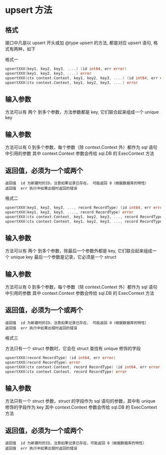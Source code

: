 # upsert 方法

## 格式

接口中凡是以  upsert 开头或加 @type upsert 的方法, 都是对应 upsert 语句, 格式有两种，如下

格式一

````go
upsertXXX(key1, key2, key3, ....) (id int64, err error)
upsertXXX(key1, key2, key3, ....) error
upsertXXX(ctx context.Context, key1, key2, key3, ....) (id int64, err error)
upsertXXX(ctx context.Context, key1, key2, key3, ....) error
````

## 输入参数

方法可以有 两个 到多个参数，方法参数都是 key, 它们联合起来组成一个 unique key




## 输入参数
   方法可以有 0 到多个参数，每个参数（除 context.Context 外）都作为 sql 语句中引用的参数
   其中 context.Context 参数会传给  sql.DB 的  ExecContext 方法

## 返回值，必须为一个或两个

    返回值  id 为新建时的ID，注意如果记录已存在， 可能返回 0（根据数据库的特性）
    返回值  err 执行中如果出错时返回的错误


格式二

````go
upsertXXX(key1, key2, key3, ..., record RecordType) (id int64, err error)
upsertXXX(key1, key2, key3, ...., record RecordType) error
upsertXXX(ctx context.Context, key1, key2, key3, ..., record RecordType) (id int64, err error)
upsertXXX(ctx context.Context, key1, key2, key3, ..., record RecordType) error
````

## 输入参数

方法可以有 两个 到多个参数，除最后一个参数外都是 key, 它们联合起来组成一个 unique key
最后一个参数是记录，它必须是一个 struct



## 输入参数
   方法可以有 0 到多个参数，每个参数（除 context.Context 外）都作为 sql 语句中引用的参数
   其中 context.Context 参数会传给  sql.DB 的  ExecContext 方法

## 返回值，必须为一个或两个

    返回值  id 为新建时的ID，注意如果记录已存在， 可能返回 0（根据数据库的特性）
    返回值  err 执行中如果出错时返回的错误


格式三

方法只有一个 struct 参数时，它会在 struct 查找有 unique 修饰的字段
````go
upsertXXX(record RecordType) (id int64, err error)
upsertXXX(record RecordType) error
upsertXXX(ctx context.Context, record RecordType) (id int64, err error)
upsertXXX(ctx context.Context, record RecordType) error
````

## 输入参数
   方法只有一个 struct 参数，struct 的字段作为 sql 语句的参数，其中有  unique 修饰的字段作为 key
   其中 context.Context 参数会传给  sql.DB 的  ExecContext 方法

## 返回值，必须为一个或两个

    返回值  id 为新建时的ID，注意如果记录已存在，可能返回 0（根据数据库的特性）
    返回值  err 执行中如果出错时返回的错误
